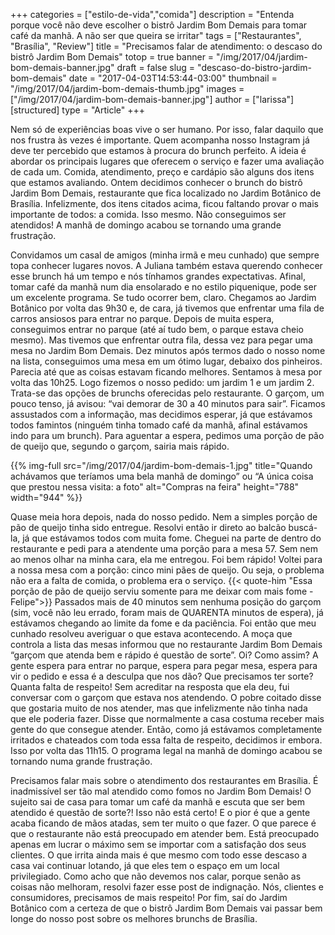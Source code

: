 +++
categories = ["estilo-de-vida","comida"]
description = "Entenda porque você não deve escolher o bistrô Jardim Bom Demais para tomar café da manhã. A não ser que queira se irritar"
tags = ["Restaurantes", "Brasília", "Review"]
title = "Precisamos falar de atendimento: o descaso do bistrô Jardim Bom Demais"
totop = true
banner = "/img/2017/04/jardim-bom-demais-banner.jpg"
draft = false
slug = "descaso-do-bistro-jardim-bom-demais"
date = "2017-04-03T14:53:44-03:00"
thumbnail = "/img/2017/04/jardim-bom-demais-thumb.jpg"
images = ["/img/2017/04/jardim-bom-demais-banner.jpg"]
author = ["larissa"]
[structured]
type = "Article"
+++


Nem só de experiências boas vive o ser humano. Por isso, falar daquilo que nos frustra às vezes é importante. Quem acompanha nosso Instagram já deve ter percebido que estamos à procura do brunch perfeito. A ideia é abordar os principais lugares que oferecem o serviço e fazer uma avaliação de cada um. Comida, atendimento, preço e cardápio são alguns dos itens que estamos avaliando. Ontem decidimos conhecer o brunch do bistrô Jardim Bom Demais, restaurante que fica localizado no Jardim Botânico de Brasília. Infelizmente, dos itens citados acima, ficou faltando provar o mais importante de todos: a comida. Isso mesmo. Não conseguimos ser atendidos! A manhã de domingo acabou se tornando uma grande frustração.

Convidamos um casal de amigos (minha irmã e meu cunhado) que sempre topa conhecer lugares novos. A Juliana também estava querendo conhecer esse brunch há um tempo e nós tínhamos grandes expectativas. Afinal, tomar café da manhã num dia ensolarado e no estilo piquenique, pode ser um excelente programa. Se tudo ocorrer bem, claro. Chegamos ao Jardim Botânico por volta das 9h30 e, de cara, já tivemos que enfrentar uma fila de carros ansiosos para entrar no parque. Depois de muita espera, conseguimos entrar no parque (até aí tudo bem, o parque estava cheio mesmo). Mas tivemos que enfrentar outra fila, dessa vez para pegar uma mesa no Jardim Bom Demais. Dez minutos após termos dado o nosso nome na lista, conseguimos uma mesa em um ótimo lugar, debaixo dos pinheiros. Parecia até que as coisas estavam ficando melhores. Sentamos à mesa por volta das 10h25. Logo fizemos o nosso pedido: um jardim 1 e um jardim 2. Trata-se das opções de brunchs oferecidas pelo restaurante. O garçom, um pouco tenso, já avisou: “vai demorar de 30 a 40 minutos para sair”. Ficamos assustados com a informação, mas decidimos esperar, já que estávamos todos famintos (ninguém tinha tomado café da manhã, afinal estávamos indo para um brunch). Para aguentar a espera, pedimos uma porção de pão de queijo que, segundo o garçom, sairia mais rápido.

{{% img-full src="/img/2017/04/jardim-bom-demais-1.jpg" title="Quando achávamos que teríamos uma bela manhã de domingo” ou “A única coisa que prestou nessa visita: a foto" alt="Compras na feira" height="788" width="944" %}}

Quase meia hora depois, nada do nosso pedido. Nem a simples porção de pão de queijo tinha sido entregue. Resolvi então ir direto ao balcão buscá-la, já que estávamos todos com muita fome. Cheguei na parte de dentro do restaurante e pedi para a atendente uma porção para a mesa 57. Sem nem ao menos olhar na minha cara, ela me entregou. Foi bem rápido! Voltei para a nossa mesa com a porção: cinco mini pães de queijo. Ou seja, o problema não era a falta de comida, o problema era o serviço.
{{< quote-him "Essa porção de pão de queijo serviu somente para me deixar com mais fome - Felipe">}}
Passados mais de 40 minutos sem nenhuma posição do garçom (sim, você não leu errado, foram mais de QUARENTA minutos de espera), já estávamos chegando ao limite da fome e da paciência.  Foi então que meu cunhado resolveu averiguar o que estava acontecendo. A moça que controla a lista das mesas informou que no restaurante Jardim Bom Demais “garçom que atenda bem e rápido é questão de sorte”. Oi? Como assim? A gente espera para entrar no parque, espera para pegar mesa, espera para vir o pedido e essa é a desculpa que nos dão? Que precisamos ter sorte? Quanta falta de respeito! Sem acreditar na resposta que ela deu, fui conversar com o garçom que estava nos atendendo. O pobre coitado disse que gostaria muito de nos atender, mas que infelizmente não tinha nada que ele poderia fazer. Disse que normalmente a casa costuma receber mais gente do que consegue atender. Então, como já estávamos completamente irritados e chateados com toda essa falta de respeito, decidimos ir embora. Isso por volta das 11h15. O programa legal na manhã de domingo acabou se tornando numa grande frustração.

Precisamos falar mais sobre o atendimento dos restaurantes em Brasília.  É inadmissível ser tão mal atendido como fomos no Jardim Bom Demais! O sujeito sai de casa para tomar um café da manhã e escuta que ser bem atendido é questão de sorte?! Isso não está certo! E o pior é que a gente acaba ficando de mãos atadas, sem ter muito o que fazer. O que parece é que o restaurante não está preocupado em atender bem. Está preocupado apenas em lucrar o máximo sem se importar com a satisfação dos seus clientes.
O que irrita ainda mais é que mesmo com todo esse descaso a casa vai continuar lotando, já que eles tem o espaço em um local privilegiado.  Como acho que não devemos nos calar, porque senão as coisas não melhoram, resolvi fazer esse post de indignação. Nós, clientes e consumidores, precisamos de mais respeito! Por fim, saí do Jardim Botânico com a certeza de que o bistrô Jardim Bom Demais vai passar bem longe do nosso post sobre os melhores brunchs de Brasília.
